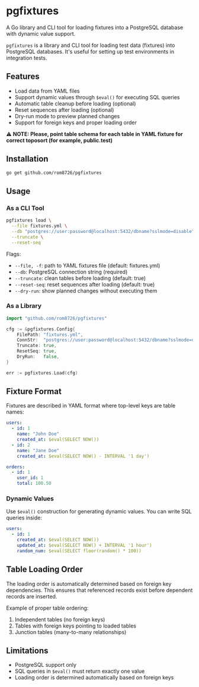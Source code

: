 # pgfixtures

A Go library and CLI tool for loading fixtures into a PostgreSQL database with dynamic value support.

`pgfixtures` is a library and CLI tool for loading test data (fixtures) into PostgreSQL databases.
It's useful for setting up test environments in integration tests.

## Features

- Load data from YAML files
- Support dynamic values through `$eval()` for executing SQL queries
- Automatic table cleanup before loading (optional)
- Reset sequences after loading (optional)
- Dry-run mode to preview planned changes
- Support for foreign keys and proper loading order

⚠️ **NOTE: Please, point table schema for each table in YAML fixture for correct toposort (for example, public.test)**

## Installation

```bash
go get github.com/rom8726/pgfixtures
```

## Usage

### As a CLI Tool
```bash
pgfixtures load \
  --file fixtures.yml \
  --db "postgres://user:password@localhost:5432/dbname?sslmode=disable" \
  --truncate \
  --reset-seq
```
Flags:
- `--file, -f`: path to YAML fixtures file (default: fixtures.yml)
- `--db`: PostgreSQL connection string (required)
- `--truncate`: clean tables before loading (default: true)
- `--reset-seq`: reset sequences after loading (default: true)
- `--dry-run`: show planned changes without executing them

### As a Library
```go
import "github.com/rom8726/pgfixtures"

cfg := &pgfixtures.Config{
    FilePath: "fixtures.yml",
    ConnStr:  "postgres://user:password@localhost:5432/dbname?sslmode=disable",
    Truncate: true,
    ResetSeq: true,
    DryRun:   false,
}

err := pgfixtures.Load(cfg)
```

## Fixture Format

Fixtures are described in YAML format where top-level keys are table names:
```yaml
users:
  - id: 1
    name: "John Doe"
    created_at: $eval(SELECT NOW())
  - id: 2
    name: "Jane Doe"
    created_at: $eval(SELECT NOW() - INTERVAL '1 day')

orders:
  - id: 1
    user_id: 1
    total: 100.50
```

### Dynamic Values

Use `$eval()` construction for generating dynamic values. You can write SQL queries inside:
```yaml
users:
  - id: 1
    created_at: $eval(SELECT NOW())
    updated_at: $eval(SELECT NOW() + INTERVAL '1 hour')
    random_num: $eval(SELECT floor(random() * 100))
```

## Table Loading Order

The loading order is automatically determined based on foreign key dependencies. This ensures that referenced records exist before dependent records are inserted.

Example of proper table ordering:
1. Independent tables (no foreign keys)
2. Tables with foreign keys pointing to loaded tables
3. Junction tables (many-to-many relationships)

## Limitations

- PostgreSQL support only
- SQL queries in `$eval()` must return exactly one value
- Loading order is determined automatically based on foreign keys
